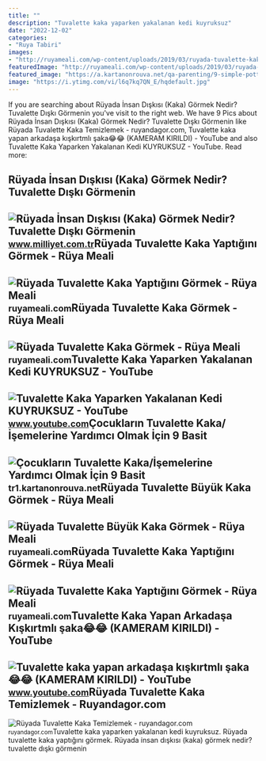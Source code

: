 ```yaml
---
title: ""
description: "Tuvalette kaka yaparken yakalanan kedi kuyruksuz"
date: "2022-12-02"
categories:
- "Ruya Tabiri"
images:
- "http://ruyameali.com/wp-content/uploads/2019/03/ruyada-tuvalette-kaka-yaptigini-gormek-810x540.jpg"
featuredImage: "http://ruyameali.com/wp-content/uploads/2019/03/ruyada-tuvalette-kaka-yaptigini-gormek-810x540.jpg"
featured_image: "https://a.kartanonrouva.net/qa-parenting/9-simple-potty-training-tips-to-help-children-poo/pee-in-the-toilet-1.webp"
image: "https://i.ytimg.com/vi/l6q7kq7QN_E/hqdefault.jpg"
---
```


If you are searching about Rüyada İnsan Dışkısı (Kaka) Görmek Nedir? Tuvalette Dışkı Görmenin you've visit to the right web. We have 9 Pics about Rüyada İnsan Dışkısı (Kaka) Görmek Nedir? Tuvalette Dışkı Görmenin like Rüyada Tuvalette Kaka Temizlemek - ruyandagor.com, Tuvalette kaka yapan arkadaşa kışkırtmlı şaka😂😂 (KAMERAM KIRILDI) - YouTube and also Tuvalette Kaka Yaparken Yakalanan Kedi KUYRUKSUZ - YouTube. Read more:

Rüyada İnsan Dışkısı (Kaka) Görmek Nedir? Tuvalette Dışkı Görmenin
------------------------------------------------------------------

 ![Rüyada İnsan Dışkısı (Kaka) Görmek Nedir? Tuvalette Dışkı Görmenin](https://i2.milimaj.com/i/milliyet/75/0x410/5fb3c79dadcdeb236076107f.jpg) <small>www.milliyet.com.tr</small>Rüyada Tuvalette Kaka Yaptığını Görmek - Rüya Meali
---------------------------------------------------

 ![Rüyada Tuvalette Kaka Yaptığını Görmek - Rüya Meali](http://ruyameali.com/wp-content/uploads/2019/03/ruyada-tuvalette-kaka-yaptigini-gormek-810x540.jpg) <small>ruyameali.com</small>Rüyada Tuvalette Kaka Görmek - Rüya Meali
-----------------------------------------

 ![Rüyada Tuvalette Kaka Görmek - Rüya Meali](http://ruyameali.com/wp-content/uploads/2018/07/tuvalette-kaka-gormek-1024x576.jpg) <small>ruyameali.com</small>Tuvalette Kaka Yaparken Yakalanan Kedi KUYRUKSUZ - YouTube
----------------------------------------------------------

 ![Tuvalette Kaka Yaparken Yakalanan Kedi KUYRUKSUZ - YouTube](https://i.ytimg.com/vi/l6q7kq7QN_E/hqdefault.jpg) <small>www.youtube.com</small>Çocukların Tuvalette Kaka/İşemelerine Yardımcı Olmak İçin 9 Basit
-----------------------------------------------------------------

 ![Çocukların Tuvalette Kaka/İşemelerine Yardımcı Olmak İçin 9 Basit](https://a.kartanonrouva.net/qa-parenting/9-simple-potty-training-tips-to-help-children-poo/pee-in-the-toilet-1.webp) <small>tr1.kartanonrouva.net</small>Rüyada Tuvalette Büyük Kaka Görmek - Rüya Meali
-----------------------------------------------

 ![Rüyada Tuvalette Büyük Kaka Görmek - Rüya Meali](http://ruyameali.com/wp-content/uploads/2018/07/kaka3.jpg) <small>ruyameali.com</small>Rüyada Tuvalette Kaka Yaptığını Görmek - Rüya Meali
---------------------------------------------------

 ![Rüyada Tuvalette Kaka Yaptığını Görmek - Rüya Meali](http://ruyameali.com/wp-content/uploads/2019/03/buyuk-tuvalette-kaka-yaptigini-gormek-768x412.jpg) <small>ruyameali.com</small>Tuvalette Kaka Yapan Arkadaşa Kışkırtmlı şaka😂😂 (KAMERAM KIRILDI) - YouTube
---------------------------------------------------------------------------

 ![Tuvalette kaka yapan arkadaşa kışkırtmlı şaka😂😂 (KAMERAM KIRILDI) - YouTube](https://i.ytimg.com/vi/iQRiMZFbY-k/maxresdefault.jpg?sqp=-oaymwEmCIAKENAF8quKqQMa8AEB-AGUA4AC0AWKAgwIABABGHIgWSg3MA8=&rs=AOn4CLD1GbkVafHCX3PfICX_6yMnylNtjQ) <small>www.youtube.com</small>Rüyada Tuvalette Kaka Temizlemek - Ruyandagor.com
-------------------------------------------------

 ![Rüyada Tuvalette Kaka Temizlemek - ruyandagor.com](https://images.ruyandagor.com/2017/04/tuvalette-kaka-temizlemek-2137.jpg) <small>ruyandagor.com</small>Tuvalette kaka yaparken yakalanan kedi kuyruksuz. Rüyada tuvalette kaka yaptığını görmek. Rüyada i̇nsan dışkısı (kaka) görmek nedir? tuvalette dışkı görmenin
